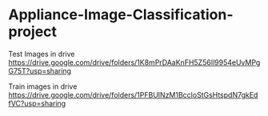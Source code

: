 # Appliance-Image-Classification-project
Test Images in drive 
https://drive.google.com/drive/folders/1K8mPrDAaKnFH5Z56Il9954eUvMPgG75T?usp=sharing

Train images in drive
https://drive.google.com/drive/folders/1PFBUINzM1BccloStGsHtspdN7gkEdfVC?usp=sharing
